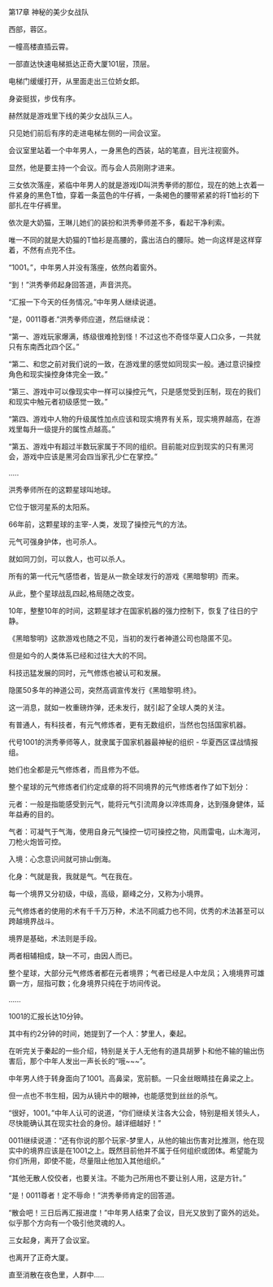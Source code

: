 第17章 神秘的美少女战队

西部，蓉区。

一幢高楼直插云霄。

一部直达快速电梯抵达正奇大厦101层，顶层。

电梯门缓缓打开，从里面走出三位娇女郎。

身姿挺拔，步伐有序。

赫然就是游戏里下线的美少女战队三人。

只见她们前后有序的走进电梯左侧的一间会议室。

会议室里站着一个中年男人，一身黑色的西装，站的笔直，目光注视窗外。

显然，他是要主持一个会议。而与会人员刚刚才进来。

三女依次落座，紧临中年男人的就是游戏ID叫洪秀拳师的那位，现在的她上衣着一件紧身的黑色T恤，穿着一条蓝色的牛仔裤，一条褐色的腰带紧紧的将T恤衫的下部扎在牛仔裤里。

依次是大奶猫，王琳儿她们的装扮和洪秀拳师差不多，看起干净利索。

唯一不同的就是大奶猫的T恤衫是高腰的，露出洁白的腰际。她一向这样是这样穿着，不然有点兜不住。

“1001。”，中年男人并没有落座，依然向着窗外。

“到！”洪秀拳师起身回答道，声音洪亮。

“汇报一下今天的任务情况。”中年男人继续说道。

“是，0011尊者.”洪秀拳师应道，然后继续说：

“第一、游戏玩家爆满，练级很难抢到怪！不过这也不奇怪华夏人口众多，一共就只有东南西北四个区。”

“第二、和您之前对我们说的一致，在游戏里的感觉如同现实一般。通过意识操控角色和现实操控身体完全一致。”

“第三、游戏中可以像现实中一样可以操控元气，只是感觉受到压制，现在的我们和现实中触元者初级感觉一致。”

“第四、游戏中人物的升级属性加点应该和现实境界有关系，现实境界越高，在游戏里每升一级提升的属性点越高。”

“第五、游戏中有超过半数玩家属于不同的组织。目前能对应到现实的只有黑河会，游戏中应该是黑河会四当家孔少仁在掌控。”

.....

洪秀拳师所在的这颗星球叫地球。

它位于银河星系的太阳系。

66年前，这颗星球的主宰-人类，发现了操控元气的方法。

元气可强身护体，也可杀人。

就如同刀剑，可以救人，也可以杀人。

所有的第一代元气感悟者，皆是从一款全球发行的游戏《黑暗黎明》而来。

从此，整个星球战乱四起,格局随之改变。

10年，整整10年的时间，这颗星球才在国家机器的强力控制下，恢复了往日的宁静。

《黑暗黎明》这款游戏也随之不见，当初的发行者神道公司也隐匿不见。

但是如今的人类体系已经和过往大大的不同。

科技迅猛发展的同时，元气修炼也被认可和发展。

隐匿50多年的神道公司，突然高调宣传发行《黑暗黎明.终》。

这一消息，就如一枚重磅炸弹，还未发行，就引起了全球人类的关注。

有普通人，有科技者，有元气修炼者，更有无数组织，当然也包括国家机器。

代号1001的洪秀拳师等人，就隶属于国家机器最神秘的组织 - 华夏西区谍战情报组。

她们也全都是元气修炼者，而且修为不低。

整个星球的元气修炼者们约定成章的将不同境界的元气修炼者作了如下划分：

元者：一般是指能感受到元气，能将元气引流周身以淬炼周身，达到强身健体，延年益寿的目的。

气者：可凝气于气海，使用自身元气操控一切可操控之物，风雨雷电，山木海河，刀枪火炮皆可控。

入境：心念意识间就可排山倒海。

化身：气就是我，我就是气。气在我在。

每一个境界又分初级，中级，高级，巅峰之分，又称为小境界。

元气修炼者的使用的术有千千万万种，术法不同威力也不同，优秀的术法甚至可以跨越境界战斗。

境界是基础，术法则是手段。

两者相辅相成，缺一不可，由因人而已。

整个星球，大部分元气修炼者都在元者境界；气者已经是人中龙凤；入境境界可雄霸一方，屈指可数；化身境界只纯在于坊间传说。

......

1001的汇报长达10分钟。

其中有约2分钟的时间，她提到了一个人：梦里人，秦起。

在听完关于秦起的一些介绍，特别是关于人无他有的道具胡萝卜和他不输的输出伤害后，那个中年人发出一声长长的“哦~~~”。

中年男人终于转身面向了1001。高鼻梁，宽前额。一只金丝眼睛挂在鼻梁之上。

但一点也不书生相，因为从镜片中的眼神，也能感觉到丝丝的杀气。

“很好，1001。”中年人认可的说道，“你们继续关注各大公会，特别是相关领头人，尽快能确认其在现实社会的身份。越详细越好！”

0011继续说道：“还有你说的那个玩家-梦里人，从他的输出伤害对比推测，他在现实中的境界应该是在1001之上。既然目前他并不属于任何组织或团体。希望能为你们所用，即使不能，尽量阻止他加入其他组织。”

“其他无散人佼佼者，也要关注。不能为己所用也不要让别人用，这是方针。”

“是！0011尊者！定不辱命！”洪秀拳师肯定的回答道。

“散会吧！三日后再汇报进度！”中年男人结束了会议，目光又放到了窗外的远处。似乎那个方向有一个吸引他灵魂的人。

三女起身，离开了会议室。

也离开了正奇大厦。

直至消散在夜色里，人群中.....
